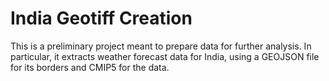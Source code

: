 # India Geotiff Creation

This is a preliminary project meant to prepare data for further analysis. In particular, it extracts weather forecast data for India, using a GEOJSON file for its borders and CMIP5 for the data.
